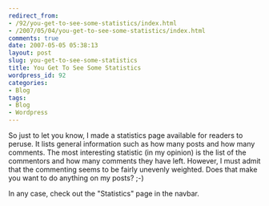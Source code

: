```yaml
---
redirect_from:
- /92/you-get-to-see-some-statistics/index.html
- /2007/05/04/you-get-to-see-some-statistics/index.html
comments: true
date: 2007-05-05 05:38:13
layout: post
slug: you-get-to-see-some-statistics
title: You Get To See Some Statistics
wordpress_id: 92
categories:
- Blog
tags:
- Blog
- Wordpress
---
```


So just to let you know, I made a statistics page available for readers to peruse.  It lists general information such as how many posts and how many comments.  The most interesting statistic (in my opinion) is the list of the commentors and how many comments they have left.  However, I must admit that the commenting seems to be fairly unevenly weighted.  Does that make you want to do anything on my posts?  ;-)

In any case, check out the "Statistics" page in the navbar.
